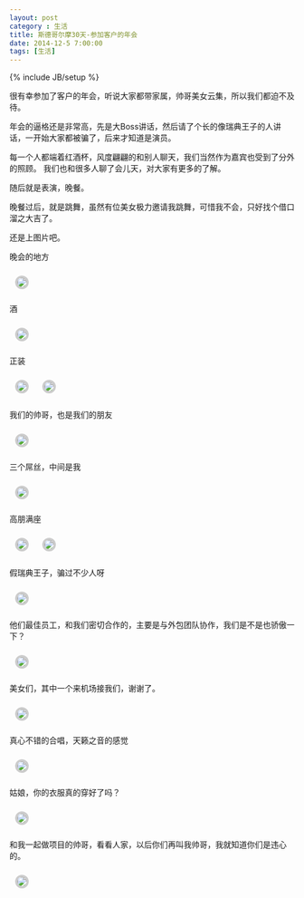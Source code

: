 ```yaml
---
layout: post
category : 生活
title: 斯德哥尔摩30天-参加客户的年会
date: 2014-12-5 7:00:00
tags: [生活]
---
```


<style type="text/css">
img {	
    margin: 10px;
    max-width: 600px; 
    border-radius: 15px;  
    border: solid 4px #ccc;     
	}

</style>

{% include JB/setup %}


很有幸参加了客户的年会，听说大家都带家属，帅哥美女云集，所以我们都迫不及待。

年会的逼格还是非常高，先是大Boss讲话，然后请了个长的像瑞典王子的人讲话，一开始大家都被骗了，后来才知道是演员。

每一个人都端着红酒杯，风度翩翩的和别人聊天，我们当然作为嘉宾也受到了分外的照顾。 我们也和很多人聊了会儿天，对大家有更多的了解。

随后就是表演，晚餐。

晚餐过后，就是跳舞，虽然有位美女极力邀请我跳舞，可惜我不会，只好找个借口溜之大吉了。

还是上图片吧。



晚会的地方

<img class="img-responsive" src="/assets/images/winter-party/1.jpg"/>

酒

<img class="img-responsive" src="/assets/images/winter-party/2.jpg"/>

正装

<img class="img-responsive" src="/assets/images/winter-party/3.jpg"/>


<img class="img-responsive" src="/assets/images/winter-party/4.jpg"/>

我们的帅哥，也是我们的朋友

<img class="img-responsive" src="/assets/images/winter-party/5.jpg"/>

三个屌丝，中间是我

<img class="img-responsive" src="/assets/images/winter-party/6.jpg"/>

高朋满座

<img class="img-responsive" src="/assets/images/winter-party/7.jpg"/>

<img class="img-responsive" src="/assets/images/winter-party/8.jpg"/>


假瑞典王子，骗过不少人呀

<img class="img-responsive" src="/assets/images/winter-party/9.jpg"/>

他们最佳员工，和我们密切合作的，主要是与外包团队协作，我们是不是也骄傲一下？

<img  class="img-responsive" src="/assets/images/winter-party/10.jpg"/>

美女们，其中一个来机场接我们，谢谢了。

<img  class="img-responsive" src="/assets/images/winter-party/11.jpg"/>

真心不错的合唱，天籁之音的感觉

<img class="img-responsive" src="/assets/images/winter-party/12.jpg"/>

姑娘，你的衣服真的穿好了吗？

<img class="img-responsive" src="/assets/images/winter-party/13.jpg"/>

和我一起做项目的帅哥，看看人家，以后你们再叫我帅哥，我就知道你们是违心的。

<img class="img-responsive" src="/assets/images/winter-party/14.jpg"/>


